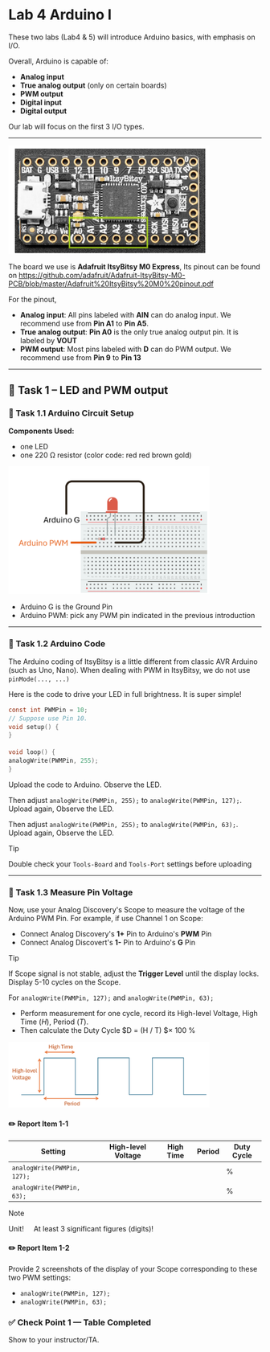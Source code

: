 # Lab 4 Arduino I

These two labs (Lab4 & 5) will introduce Arduino basics, with emphasis on I/O.

Overall, Arduino is capable of:

* **Analog input** 
* **True analog output** (only on certain boards)
* **PWM output** 
* **Digital input**
* **Digital output**

Our lab will focus on the first 3 I/O types.

----------
<img src="Pic/m0pic.png" width="400">

The board we use is **Adafruit ItsyBitsy M0 Express**,
Its pinout can be found on 
https://github.com/adafruit/Adafruit-ItsyBitsy-M0-PCB/blob/master/Adafruit%20ItsyBitsy%20M0%20pinout.pdf 

For the pinout,

* **Analog input**: All pins labeled with **AIN** can do analog input. We recommend use from **Pin A1** to **Pin A5**.
* **True analog output**: **Pin A0** is the only true analog output pin. It is labeled by **VOUT**
* **PWM output**: Most pins labeled with **D** can do PWM output. We recommend use from **Pin 9** to **Pin 13** 

----
## :dart: Task 1 – LED and PWM output
### 📌 Task 1.1 Arduino Circuit Setup
**Components Used:**
* one LED
* one 220 Ω resistor (color code: red red brown gold)

<img src="Pic/ledplace.png" width="400">

* Arduino G is the Ground Pin
* Arduino PWM: pick any PWM pin indicated in the previous introduction 

---------

### 📌 Task 1.2 Arduino Code
The Arduino coding of ItsyBitsy is a little different from classic AVR Arduino (such as Uno,
Nano). When dealing with PWM in ItsyBitsy, we do not use ```pinMode(..., ...)```

Here is the code to drive your LED in full brightness. It is super simple!
```c
const int PWMPin = 10;
// Suppose use Pin 10.
void setup() {
}

void loop() {
analogWrite(PWMPin, 255);
}
```
Upload the code to Arduino. Observe the LED.

Then adjust ```analogWrite(PWMPin, 255);``` to ```analogWrite(PWMPin, 127);```. Upload again, Observe the LED.

Then adjust ```analogWrite(PWMPin, 255);``` to ```analogWrite(PWMPin, 63);```. Upload again, Observe the LED.

> [!TIP]
> Double check your `Tools-Board` and `Tools-Port` settings before uploading  

----

### 📌 Task 1.3 Measure Pin Voltage
Now, use your Analog Discovery's Scope to measure the voltage of the Arduino PWM Pin. For example, if use Channel 1 on Scope:
* Connect Analog Discovery's **1+** Pin to Arduino's **PWM** Pin
* Connect Analog Discovert's **1-** Pin to Arduino's **G** Pin

> [!TIP]
> If Scope signal is not stable, adjust the **Trigger Level** until the display locks.  
> Display 5-10 cycles on the Scope.

For ```analogWrite(PWMPin, 127);``` and ```analogWrite(PWMPin, 63);``` 
* Perform measurement for one cycle, record its High-level Voltage, High Time ($H$), Period ($T$).
* Then calculate the Duty Cycle $D = (H / T) $× 100 %
  
<img src="Pic/pwmmeasure.png" width="400">

#### :pencil2:  Report Item 1-1

| Setting | High-level Voltage | High Time  | Period | Duty Cycle |
| ------- | ------- | ------- |  ------- |  ------- | 
| ```analogWrite(PWMPin, 127);```      |                               |                    |                    |          %    |
| ```analogWrite(PWMPin, 63);```       |                               |                    |                     |        %     |

> [!NOTE]
> Unit!&nbsp;&nbsp;&nbsp;&nbsp; At least 3 significant figures (digits)!
 

#### :pencil2:  Report Item 1-2

Provide 2 screenshots of the display of your Scope corresponding to these two PWM settings:
* ```analogWrite(PWMPin, 127);```
* ```analogWrite(PWMPin, 63);```

### ✅ Check Point 1 — Table Completed

Show to your instructor/TA.







